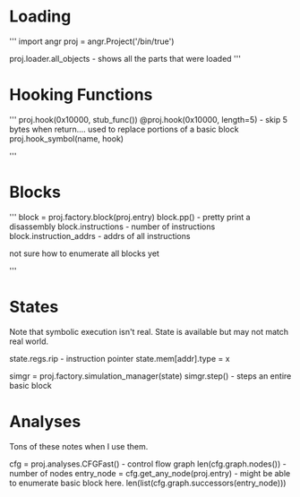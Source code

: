 <!-- TITLE: Angr -->
<!-- SUBTITLE: A quick summary of Angr -->

# Loading
'''
import angr
proj = angr.Project('/bin/true')

proj.loader.all_objects - shows all the parts that were loaded
'''
# Hooking Functions
'''
proj.hook(0x10000, stub_func())
@proj.hook(0x10000, length=5) - skip 5 bytes when return.... used to replace portions of a basic block
proj.hook_symbol(name, hook)

'''

# Blocks
'''
block = proj.factory.block(proj.entry)
block.pp() - pretty print a disassembly
block.instructions - number of instructions
block.instruction_addrs - addrs of all instructions


not sure how to enumerate all blocks yet

'''

# States
Note that symbolic execution isn't real.  State is available but may not match real world.

state.regs.rip - instruction pointer
state.mem[addr].type = x

simgr = proj.factory.simulation_manager(state)
simgr.step() - steps an entire basic block

# Analyses

Tons of these notes when I use them.

cfg = proj.analyses.CFGFast()  - control flow graph
len(cfg.graph.nodes()) - number of nodes
entry_node = cfg.get_any_node(proj.entry) - might be able to enumerate basic block here.
len(list(cfg.graph.successors(entry_node)))



